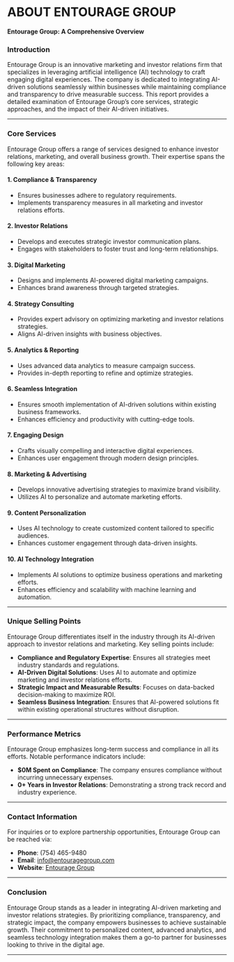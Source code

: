 # ABOUT ENTOURAGE GROUP 

**Entourage Group: A Comprehensive Overview**

### **Introduction**
Entourage Group is an innovative marketing and investor relations firm that specializes in leveraging artificial intelligence (AI) technology to craft engaging digital experiences. The company is dedicated to integrating AI-driven solutions seamlessly within businesses while maintaining compliance and transparency to drive measurable success. This report provides a detailed examination of Entourage Group’s core services, strategic approaches, and the impact of their AI-driven initiatives.

---

### **Core Services**
Entourage Group offers a range of services designed to enhance investor relations, marketing, and overall business growth. Their expertise spans the following key areas:

#### **1. Compliance & Transparency**
   - Ensures businesses adhere to regulatory requirements.
   - Implements transparency measures in all marketing and investor relations efforts.
   
#### **2. Investor Relations**
   - Develops and executes strategic investor communication plans.
   - Engages with stakeholders to foster trust and long-term relationships.

#### **3. Digital Marketing**
   - Designs and implements AI-powered digital marketing campaigns.
   - Enhances brand awareness through targeted strategies.
   
#### **4. Strategy Consulting**
   - Provides expert advisory on optimizing marketing and investor relations strategies.
   - Aligns AI-driven insights with business objectives.
   
#### **5. Analytics & Reporting**
   - Uses advanced data analytics to measure campaign success.
   - Provides in-depth reporting to refine and optimize strategies.

#### **6. Seamless Integration**
   - Ensures smooth implementation of AI-driven solutions within existing business frameworks.
   - Enhances efficiency and productivity with cutting-edge tools.

#### **7. Engaging Design**
   - Crafts visually compelling and interactive digital experiences.
   - Enhances user engagement through modern design principles.

#### **8. Marketing & Advertising**
   - Develops innovative advertising strategies to maximize brand visibility.
   - Utilizes AI to personalize and automate marketing efforts.

#### **9. Content Personalization**
   - Uses AI technology to create customized content tailored to specific audiences.
   - Enhances customer engagement through data-driven insights.

#### **10. AI Technology Integration**
   - Implements AI solutions to optimize business operations and marketing efforts.
   - Enhances efficiency and scalability with machine learning and automation.

---

### **Unique Selling Points**
Entourage Group differentiates itself in the industry through its AI-driven approach to investor relations and marketing. Key selling points include:

- **Compliance and Regulatory Expertise**: Ensures all strategies meet industry standards and regulations.
- **AI-Driven Digital Solutions**: Uses AI to automate and optimize marketing and investor relations efforts.
- **Strategic Impact and Measurable Results**: Focuses on data-backed decision-making to maximize ROI.
- **Seamless Business Integration**: Ensures that AI-powered solutions fit within existing operational structures without disruption.

---

### **Performance Metrics**
Entourage Group emphasizes long-term success and compliance in all its efforts. Notable performance indicators include:

- **$0M Spent on Compliance**: The company ensures compliance without incurring unnecessary expenses.
- **0+ Years in Investor Relations**: Demonstrating a strong track record and industry experience.

---

### **Contact Information**
For inquiries or to explore partnership opportunities, Entourage Group can be reached via:

- **Phone**: (754) 465-9480
- **Email**: info@entouragegroup.com
- **Website**: [Entourage Group](#)

---

### **Conclusion**
Entourage Group stands as a leader in integrating AI-driven marketing and investor relations strategies. By prioritizing compliance, transparency, and strategic impact, the company empowers businesses to achieve sustainable growth. Their commitment to personalized content, advanced analytics, and seamless technology integration makes them a go-to partner for businesses looking to thrive in the digital age.

---
